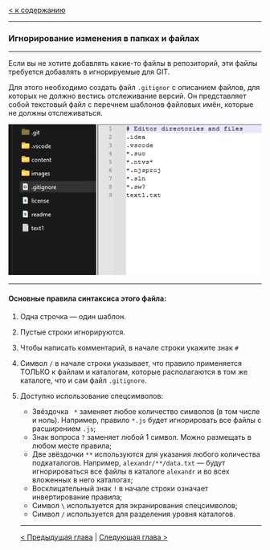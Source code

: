 [< к содержанию](/readme.md)

---

### Игнорирование изменения в папках и файлах

---

Если вы не хотите добавлять какие-то файлы в репозиторий, эти файлы требуется добавлять в игнорируемые для GIT.

Для этого необходимо создать файл `.gitignor` с описанием файлов, для которых не должно вестись отслеживание версий. Он представляет собой текстовый файл с перечнем шаблонов файловых имён, которые не должны отслеживаться.

![](/images/gitignor.png)

---

#### Основные правила синтаксиса этого файла:

1. Одна строчка — один шаблон.
2. Пустые строки игнорируются.
3. Чтобы написать комментарий, в начале строки укажите знак ```#```
4. Символ `/` в начале строки указывает, что правило применяется ТОЛЬКО к файлам и каталогам, которые располагаются в том же каталоге, что и сам файл ``.gitignore``.
5. Доступно использование спецсимволов:
   - Звёздочка `` *`` заменяет любое количество символов (в том числе и ноль). Например, правило `*.js` будет игнорировать все файлы с расширением `.js`;
    - Знак вопроса `?` заменяет любой 1 символ. Можно размещать в любом месте правила;
    - Две звёздочки `**` используются для указания любого количества подкаталогов. Например, `alexandr/**/data.txt` — будут игнорироваться все файлы в каталоге `alexandr` и во всех вложенных в него каталогах;
    - Восклицательный знак `!` в начале строки означает инвертирование правила;
    - Символ `\` используется для экранирования спецсимволов;
    - Символ `/` используется для разделения уровня каталогов.

    ---

    [< Предыдущая глава](/content/4.%20Команды%20git.md) | [Следующая глава >](/content/6.%20Создание%20репозитория%20на%20GitHub.md)